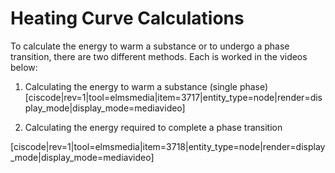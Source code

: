 # Heating Curve Calculations

To calculate the energy to warm a substance or to undergo a phase transition, there are two different methods.  Each is worked in the videos below:

1) Calculating the energy to warm a substance (single phase)
[ciscode|rev=1|tool=elmsmedia|item=3717|entity_type=node|render=display_mode|display_mode=mediavideo]

2) Calculating the energy required to complete a phase transition

[ciscode|rev=1|tool=elmsmedia|item=3718|entity_type=node|render=display_mode|display_mode=mediavideo]
